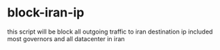 # block-iran-ip
this script will be block all outgoing traffic to iran destination ip included most governors and all datacenter in iran 
